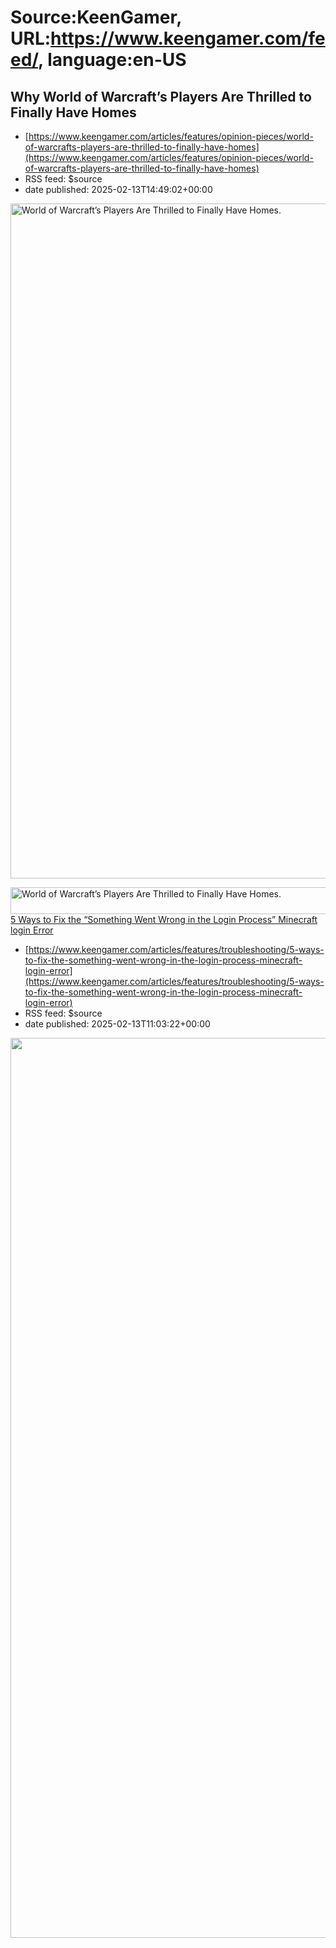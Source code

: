 # Source:KeenGamer, URL:https://www.keengamer.com/feed/, language:en-US

## Why World of Warcraft’s Players Are Thrilled to Finally Have Homes
 - [https://www.keengamer.com/articles/features/opinion-pieces/world-of-warcrafts-players-are-thrilled-to-finally-have-homes](https://www.keengamer.com/articles/features/opinion-pieces/world-of-warcrafts-players-are-thrilled-to-finally-have-homes)
 - RSS feed: $source
 - date published: 2025-02-13T14:49:02+00:00

<p><img width="1920" height="1080" src="https://www.keengamer.com/wp-content/uploads/2025/02/player-housing-home-1.jpg" class="attachment-post-thumbnail size-post-thumbnail wp-image-710905 wp-post-image" alt="World of Warcraft’s Players Are Thrilled to Finally Have Homes." decoding="async" fetchpriority="high" srcset="https://www.keengamer.com/wp-content/uploads/2025/02/player-housing-home-1.jpg 1920w, https://www.keengamer.com/wp-content/uploads/2025/02/player-housing-home-1-780x439.jpg 780w, https://www.keengamer.com/wp-content/uploads/2025/02/player-housing-home-1-1536x864.jpg 1536w" sizes="(max-width: 1920px) 100vw, 1920px" data-mwl-img-id="710905" /></p>
<p><a href="https://www.keengamer.com/wp-content/uploads/2025/02/player-housing-home-1.jpg"><img class="aligncenter size-medium wp-image-710905" src="https://www.keengamer.com/wp-content/uploads/2025/02/player-housing-home-1-780x439.jpg" alt="World of Warcraft’s Players Are Thrilled to Finally Have Homes." width="780" height="43

## 5 Ways to Fix the “Something Went Wrong in the Login Process” Minecraft login Error
 - [https://www.keengamer.com/articles/features/troubleshooting/5-ways-to-fix-the-something-went-wrong-in-the-login-process-minecraft-login-error](https://www.keengamer.com/articles/features/troubleshooting/5-ways-to-fix-the-something-went-wrong-in-the-login-process-minecraft-login-error)
 - RSS feed: $source
 - date published: 2025-02-13T11:03:22+00:00

<p><img width="2560" height="1440" src="https://www.keengamer.com/wp-content/uploads/2025/02/cover-image-something-went-wrong.png" class="attachment-post-thumbnail size-post-thumbnail wp-image-711656 wp-post-image" alt="" decoding="async" fetchpriority="high" srcset="https://www.keengamer.com/wp-content/uploads/2025/02/cover-image-something-went-wrong.png 2560w, https://www.keengamer.com/wp-content/uploads/2025/02/cover-image-something-went-wrong-780x439.png 780w, https://www.keengamer.com/wp-content/uploads/2025/02/cover-image-something-went-wrong-1536x864.png 1536w, https://www.keengamer.com/wp-content/uploads/2025/02/cover-image-something-went-wrong-2048x1152.png 2048w" sizes="(max-width: 2560px) 100vw, 2560px" data-mwl-img-id="711656" /></p>
<p><a href="https://www.keengamer.com/wp-content/uploads/2025/02/cover-image-something-went-wrong.png"><img class="aligncenter wp-image-711656 size-medium" src="https://www.keengamer.com/wp-content/uploads/2025/02/cover-image-something-went-w

